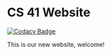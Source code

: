 # CS 41 Website
[![Codacy Badge](https://app.codacy.com/project/badge/Grade/c747d59b6c684003957f4765acaf2f4e)](https://www.codacy.com?utm_source=github.com&amp;utm_medium=referral&amp;utm_content=stanfordpython/new-website&amp;utm_campaign=Badge_Grade)

This is our new website, welcome!
